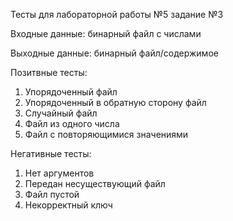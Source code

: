 Тесты для лабораторной работы №5 задание №3

Входные данные: бинарный файл с числами

Выходные данные: бинарный файл/содержимое

Позитвные тесты:
1. Упорядоченный файл
2. Упорядоченный в обратную сторону файл
3. Случайный файл
4. Файл из одного числа
5. Файл с повторяющимися значениями

Негативные тесты:
1. Нет аргументов
2. Передан несуществующий файл
3. Файл пустой
4. Некорректный ключ

